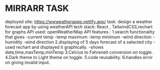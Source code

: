 # MIRRARR TASK

deployed site: https://wwweatherappp.netlify.app/
task: design a weather forecast app by using weatherAPI
tech stack: React , TailwindCSS,rechart for graphs
API used: openWeatherMap API
features :
1.search functionality that gives
-current temp
-temp maximum
-temp minimum
-wind direction
-humidity
-wind direction
2.displaying of 5 days forecast of a selected city
-used rechart and displayed it graphically.
-shows date,time,maxTemp,minTemp
3.Celcius to Fahreneit conversion on toggle.
4.Dark theme to Light theme on toggle.
5.code reusability.
6.handles error on giving invalid input.
